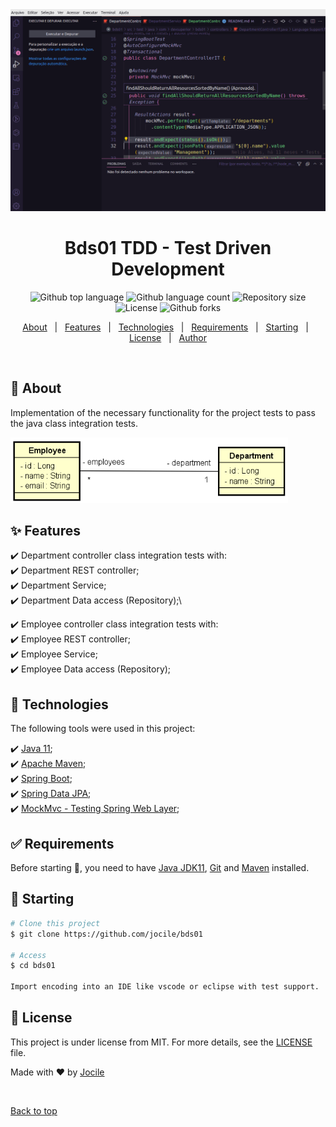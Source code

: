  <div align="center" id="top"> 
<img src="bds.gif" alt="Bds01" />

</div>

<h1 align="center">Bds01 TDD - Test Driven Development</h1>

<p align="center">
  <img alt="Github top language" src="https://img.shields.io/github/languages/top/jocile/bds01?color=56BEB8">

  <img alt="Github language count" src="https://img.shields.io/github/languages/count/jocile/bds01?color=56BEB8">

  <img alt="Repository size" src="https://img.shields.io/github/repo-size/jocile/bds01?color=56BEB8">

  <img alt="License" src="https://img.shields.io/github/license/jocile/bds01?color=56BEB8">

  <!-- <img alt="Github issues" src="https://img.shields.io/github/issues/jocile/bds01?color=56BEB8" /> -->

  <img alt="Github forks" src="https://img.shields.io/github/forks/jocile/bds01?color=56BEB8" />

  <!-- <img alt="Github stars" src="https://img.shields.io/github/stars/jocile/bds01?color=56BEB8" /> -->
</p>

<!-- Status -->

<!-- <h4 align="center">
	🚧  Bds01 🚀 Under construction...  🚧
</h4>

<hr> -->

<p align="center">
  <a href="#dart-about">About</a> &#xa0; | &#xa0; 
  <a href="#sparkles-features">Features</a> &#xa0; | &#xa0;
  <a href="#rocket-technologies">Technologies</a> &#xa0; | &#xa0;
  <a href="#white_check_mark-requirements">Requirements</a> &#xa0; | &#xa0;
  <a href="#checkered_flag-starting">Starting</a> &#xa0; | &#xa0;
  <a href="#memo-license">License</a> &#xa0; | &#xa0;
  <a href="https://github.com/acenelio" target="_blank">Author</a>
</p>

<br>

## :dart: About

Implementation of the necessary functionality for the project tests to pass the java class integration tests.

<img src="Diagram.png" alt="Bds01 diagram" />

## :sparkles: Features

:heavy_check_mark: Department controller class integration tests with:\
 :heavy_check_mark: Department REST controller;\
 :heavy_check_mark: Department Service;\
 :heavy_check_mark: Department Data access (Repository);\

:heavy_check_mark: Employee controller class integration tests with:\
 :heavy_check_mark: Employee REST controller;\
 :heavy_check_mark: Employee Service;\
 :heavy_check_mark: Employee Data access (Repository);

## :rocket: Technologies

The following tools were used in this project:

:heavy_check_mark: [Java 11](https://docs.oracle.com/en/java/javase/11/);\
:heavy_check_mark: [Apache Maven](https://maven.apache.org/guides/index.html);\
:heavy_check_mark: [Spring Boot](https://glysns.gitbook.io/springframework/);\
:heavy_check_mark: [Spring Data JPA](https://docs.spring.io/spring-boot/docs/2.5.6/reference/htmlsingle/#boot-features-jpa-and-spring-data);\
:heavy_check_mark: [MockMvc - Testing Spring Web Layer](https://spring.io/guides/gs/testing-web/);

## :white_check_mark: Requirements

Before starting :checkered_flag:, you need to have [Java JDK11](https://www.oracle.com/java/technologies/downloads/#java11), [Git](https://git-scm.com) and [Maven](https://maven.apache.org/download.cgi) installed.

## :checkered_flag: Starting

```bash
# Clone this project
$ git clone https://github.com/jocile/bds01

# Access
$ cd bds01

Import encoding into an IDE like vscode or eclipse with test support.
```

## :memo: License

This project is under license from MIT. For more details, see the [LICENSE](LICENSE.md) file.

Made with :heart: by <a href="https://github.com/jocile" target="_blank">Jocile</a>

&#xa0;

<a href="#top">Back to top</a>
